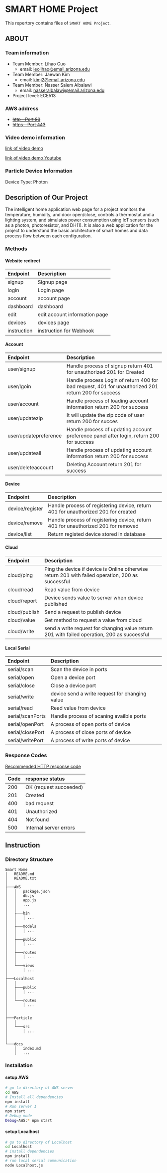 # SMART HOME Project

This repertory contains files of `SMART HOME Project`.

## ABOUT

### Team information

- Team Member: Lihao Guo
    - email: leolihao@email.arizona.edu
- Team Member: Jaewan Kim
    - email: kimj2@email.arizona.edu
- Team Member: Nasser Salem Albalawi
    - email: nasseralbalawi@email.arizona.edu
- Project level: ECE513

### AWS address

- [<strike>http - Port 80</strike>](#)
- [<strike>https - Port 443</strike>](#)

### Video demo information

[link of video demo](https://drive.google.com/file/d/19yxaHI92lzQMGwuVtEs_D1yYULtTUNVJ/view?usp=sharing)

[link of video demo Youtube](https://www.youtube.com/watch?v=_J8TAvN8uEI&ab_channel=JaewanKim)

### Particle Device Information

Device Type: Photon

## Description of Our Project

The intelligent home application web page for a project monitors the temperature, humidity, and door open/close, controls a thermostat and a lighting system, and simulates power consumption using IoT sensors (such as a photon, photoresistor, and DH11). It is also a web application for the project to understand the basic architecture of smart homes and data process flow between each configuration.

### Methods

#### Website redirect

| Endpoint    | Description                   |
|:------------|:------------------------------|
| signup      | Signup page                   |
| login       | Login page                    |
| account     | account page                  |
| dashboard   | dashboard                     |
| edit        | edit account information page |
| devices     | devices page                  |
| instruction | instruction for Webhook       |


#### Account

| Endpoint              | Description                                                                                         |
|:----------------------|:----------------------------------------------------------------------------------------------------|
| user/signup           | Handle process of signup return 401 for unauthorized 201 for Created                                |
| user/lgoin            | Handle process Login of return 400 for bad request, 401 for unauthorized 201 return 200 for success |
| user/account          | Handle process of loading account information return 200 for success                                |
| user/updatezip        | It will update the zip code of user return 200 for succes                                           |
| user/updatepreference | Handle process of updating account preference panel after login, return 200 for success             |
| user/updateall        | Handle process of updating account information return 200 for success                               |
| user/deleteaccount    | Deleting Account return 201 for success                                                             |

#### Device

| Endpoint        | Description                                                                       |
|:----------------|:----------------------------------------------------------------------------------|
| device/register | Handle process of registering device, return 401 for unauthorized 201 for created |
| device/remove   | Handle process of registering device, return 401 for unauthorized 201 for removed |
| device/list     | Return registed device stored in database                                         |

#### Cloud

| Endpoint      | Description                                                                                       |
|:--------------|:--------------------------------------------------------------------------------------------------|
| cloud/ping    | Ping the device if device is Online otherwise return 201 with failed operation, 200 as successful |
| cloud/read    | Read value from device                                                                            |
| cloud/report  | Device sends value to server when device published                                                |
| cloud/publish | Send a request to publish device                                                                  |
| cloud/value   | Get method to request a value from cloud                                                          |
| cloud/write   | send a write request for changing value return 201 with failed operation, 200 as successful       |


#### Local Serial

| Endpoint         | Description                                    |
|:-----------------|:-----------------------------------------------|
| serial/scan      | Scan the device in ports                       |
| serial/open      | Open a device port                             |
| serial/close     | Close a device port                            |
| serial/write     | device send a write request for changing value |
| serial/read      | Read value from device                         |
| serial/scanPorts | Handle process of scaning availble ports       |
| serial/openPort  | A process of open ports of device              |
| serial/closePort | A process of close ports of device             |
| serial/writePort | A process of write ports of device             |

### Response Codes

[Recommended HTTP response code](https://developer.mozilla.org/en-US/docs/Web/HTTP/Status)

| Code | response status        |
|:-----|:-----------------------|
| 200  | OK (request succeeded) |
| 201  | Created                |
| 400  | bad request            |
| 401  | Unauthorized           |
| 404  | Not found              |
| 500  | Internal server errors |

## Instruction

### Directory Structure

```
Smart Home
│   README.md
│   README.txt    
│
├───AWS
│   │   package.json
│   │   db.js
│   │   app.js
│   │   ...
│   │
│   ├───bin 
│   │   │ ...
│   │
│   ├───models
│   │   │ ...
│   │
│   ├───public
│   │   │ ...
│   │
│   ├───routes
│   │   │ ...
│   │
│   └───views
│       │ ...
│    
├───Localhost
│   │
│   ├───public
│   │   │ ...
│   │
│   └───routes
│       │ ...
│
│
├───Particle
│   │
│   └───src
│       │ ...    
│
│
└───docs
    │   index.md
    │   ...
```

### Installation

#### setup AWS

```bash
# go to directory of AWS server
cd AWS
# Install all dependencies
npm install
# Run server 1
npm start
# Debug mode
Debug=AWS:* npm start
```

#### setup Localhost

```bash
# go to directory of Localhost
cd Localhost
# install dependencies
npm install
# run local serial communication
node Localhost.js
```


